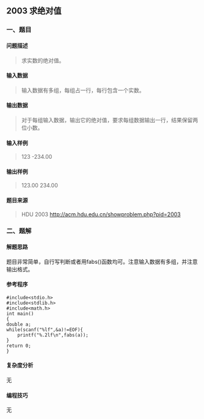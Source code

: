 ## 2003 求绝对值

### 一、题目

#### 问题描述

> 求实数的绝对值。

#### 输入数据

> 输入数据有多组，每组占一行，每行包含一个实数。

#### 输出数据

>  对于每组输入数据，输出它的绝对值，要求每组数据输出一行，结果保留两位小数。

#### 输入样例

> 123 
> -234.00

#### 输出样例

> 123.00
> 234.00

#### 题目来源

> HDU 2003 http://acm.hdu.edu.cn/showproblem.php?pid=2003

### 二、题解

#### 解题思路

题目非常简单，自行写判断或者用fabs()函数均可。注意输入数据有多组，并注意输出格式。

#### 参考程序

```
#include<stdio.h>
#include<stdlib.h>
#include<math.h> 
int main()
{
double a;
while(scanf("%lf",&a)!=EOF){
	printf("%.2lf\n",fabs(a));
}
return 0;	
}
```

#### 复杂度分析

无

#### 编程技巧

无
